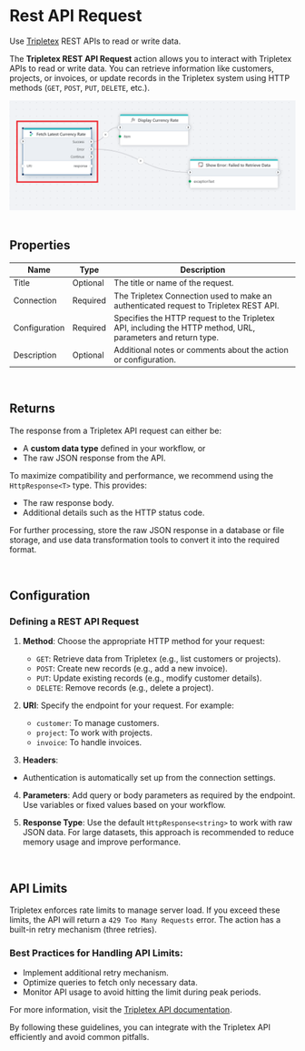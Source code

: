 
# Rest API Request

Use [Tripletex](https://tripletex.no/v2-docs/) REST APIs to read or write data. 

The **Tripletex REST API Request** action allows you to interact with Tripletex APIs to read or write data. You can retrieve information like customers, projects, or invoices, or update records in the Tripletex system using HTTP methods (`GET`, `POST`, `PUT`, `DELETE`, etc.).  

![img](../../../../images/flow/tripletex.png)  
<br/>

## Properties

| Name          | Type     | Description                                   |
| ------------- | -------- | ----------------------------------------------- |
| Title  | Optional  |  The title or name of the request.      |
| Connection    | Required | The Tripletex Connection used to make an authenticated request to Tripletex REST API. |
| Configuration | Required | Specifies the HTTP request to the Tripletex API, including the HTTP method, URL, parameters and return type.                                                                                                             |
| Description | Optional | Additional notes or comments about the action or configuration. |



<br/>

## Returns  

The response from a Tripletex API request can either be:  
- A **custom data type** defined in your workflow, or  
- The raw JSON response from the API.  

To maximize compatibility and performance, we recommend using the `HttpResponse<T>` type. This provides:  
- The raw response body.  
- Additional details such as the HTTP status code.  

For further processing, store the raw JSON response in a database or file storage, and use data transformation tools to convert it into the required format.  

<br/>

## Configuration  

### Defining a REST API Request  

1. **Method**: Choose the appropriate HTTP method for your request:  
   - `GET`: Retrieve data from Tripletex (e.g., list customers or projects).  
   - `POST`: Create new records (e.g., add a new invoice).  
   - `PUT`: Update existing records (e.g., modify customer details).  
   - `DELETE`: Remove records (e.g., delete a project).  

2. **URI**: Specify the endpoint for your request. For example:  
   - `customer`: To manage customers.  
   - `project`: To work with projects.  
   - `invoice`: To handle invoices.  

3. **Headers**: 

  - Authentication is automatically set up from the connection settings.
 

4. **Parameters**: Add query or body parameters as required by the endpoint. Use variables or fixed values based on your workflow.

5. **Response Type**: Use the default `HttpResponse<string>` to work with raw JSON data. For large datasets, this approach is recommended to reduce memory usage and improve performance.

<br/>

## API Limits  

Tripletex enforces rate limits to manage server load. If you exceed these limits, the API will return a `429 Too Many Requests` error. The action has a built-in retry mechanism (three retries).  

### Best Practices for Handling API Limits:  
- Implement additional retry mechanism.    
- Optimize queries to fetch only necessary data.  
- Monitor API usage to avoid hitting the limit during peak periods.  

For more information, visit the [Tripletex API documentation](https://tripletex.no/v2-docs/).  

By following these guidelines, you can integrate with the Tripletex API efficiently and avoid common pitfalls.
